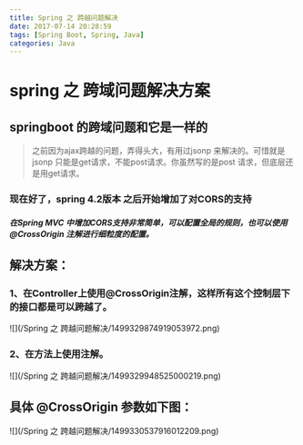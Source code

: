 ```yaml
---
title: Spring 之 跨越问题解决
date: 2017-07-14 20:28:59
tags: [Spring Boot, Spring, Java]
categories: Java
---
```

# spring 之 跨域问题解决方案
## springboot 的跨域问题和它是一样的
> 之前因为ajax跨越的问题，弄得头大，有用过jsonp 来解决的。可惜就是jsonp 只能是get请求，不能post请求。你虽然写的是post 请求，但底层还是用get请求。

### 现在好了，spring 4.2版本 之后开始增加了对CORS的支持
##### 在Spring MVC 中增加CORS支持非常简单，可以配置全局的规则，也可以使用@CrossOrigin 注解进行细粒度的配置。

## 解决方案：
### 1、在Controller上使用@CrossOrigin注解，这样所有这个控制层下的接口都是可以跨越了。
![](/Spring 之 跨越问题解决/1499329874919053972.png)

### 2、在方法上使用注解。
![](/Spring 之 跨越问题解决/1499329948525000219.png)

## 具体 @CrossOrigin 参数如下图：

![](/Spring 之 跨越问题解决/1499330537916012209.png)